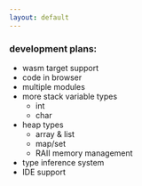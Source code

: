 ```yaml
---
layout: default
---
```




### development plans:
- wasm target support
- code in browser
- multiple modules
- more stack variable types
  - int
  - char
- heap types
  - array & list
  - map/set
  - RAII memory management
- type inference system
- IDE support
